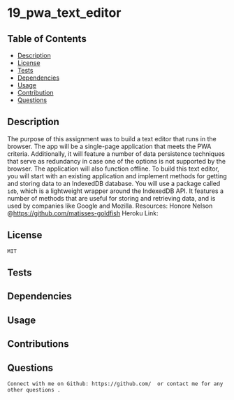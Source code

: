 # 19_pwa_text_editor

## Table of Contents
* [Description](#description)
* [License](#license)
* [Tests](#tests)
* [Dependencies](#dependencies)
* [Usage](#usage)
* [Contribution](#contributions)
* [Questions](#questions)

 ## Description 
  The purpose of this assignment was to build a text editor that runs in the browser. The app will be a single-page application that meets the PWA criteria. Additionally, it will feature a number of data persistence techniques that serve as redundancy in case one of the options is not supported by the browser. The application will also function offline. To build this text editor, you will start with an existing application and implement methods for getting and storing data to an IndexedDB database. You will use a package called `idb`, which is a lightweight wrapper around the IndexedDB API. It features a number of methods that are useful for storing and retrieving data, and is used by companies like Google and Mozilla.
  Resources: Honore Nelson @https://github.com/matisses-goldfish 
  Heroku Link:

## License 
    MIT
## Tests 
    
## Dependencies 
    
## Usage 
    
## Contributions 
    
## Questions
    Connect with me on Github: https://github.com/  or contact me for any other questions . 

